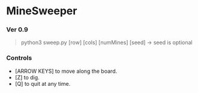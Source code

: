 # MineSweeper
### Ver 0.9
> python3 sweep.py [row] [cols] [numMines] [seed] -> seed is optional

### Controls
- [ARROW KEYS] to move along the board.
- [Z] to dig.
- [Q] to quit at any time.


